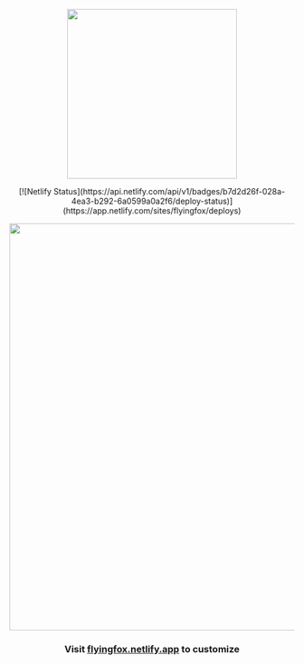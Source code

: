 <p align="center"><img width="300" src="https://github.com/akshat46/FlyingFox/blob/v0.1/img/logo.png"></p>
<p align="center">[![Netlify Status](https://api.netlify.com/api/v1/badges/b7d2d26f-028a-4ea3-b292-6a0599a0a2f6/deploy-status)](https://app.netlify.com/sites/flyingfox/deploys)</p>
<p align="center"><img width="720" src="https://github.com/akshat46/FlyingFox/blob/v0.1/img/preview-full.png"></p>

<h3 align="center">Visit <a href="http://flyingfox.netlify.app">flyingfox.netlify.app</a> to customize</h3>
